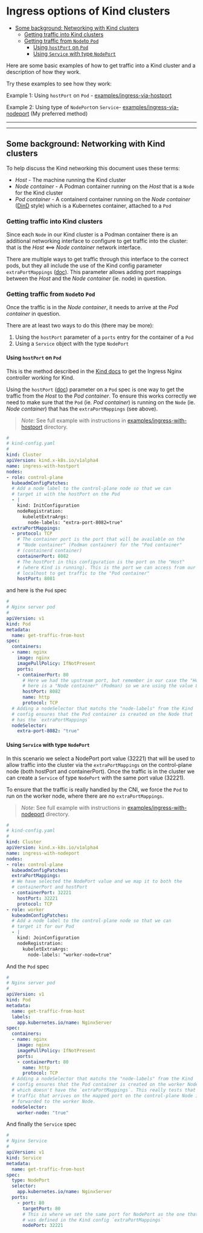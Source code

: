 # Ingress options of Kind clusters

<!-- TOC -->
- [Some background: Networking with Kind clusters](#some-background-networking-with-kind-clusters)
    - [Getting traffic into Kind clusters](#getting-traffic-into-kind-clusters)
    - [Getting traffic from `Node`to `Pod`](#getting-traffic-from-nodeto-pod)
        - [Using `hostPort` on `Pod`](#using-hostport-on-pod)
        - [Using `Service` with type `NodePort`](#using-service-with-type-nodeport)
<!-- /TOC -->

Here are some basic examples of how to get traffic into a Kind cluster and a description of how they work.

Try these examples to see how they work:

Example 1: Using `hostPort` on `Pod` - [examples/ingress-via-hostport](examples/ingress-via-hostport)

Example 2: Using type of `NodePort`on `Service`- [examples/ingress-via-nodeport](examples/ingress-via-nodeport) (My preferred method)

---
---

## Some background: Networking with Kind clusters

To help discuss the Kind networking this document uses these terms:

* *Host* - The machine running the Kind cluster
* *Node container* - A Podman container running on the *Host* that is a `Node` for the Kind cluster
* *Pod container* - A containerd container running on the *Node container* ([DinD](https://duckduckgo.com/?q=docker+in+docker+dind) style) which is a Kubernetes container, attached to a `Pod`

### Getting traffic into Kind clusters

Since each `Node` in our Kind cluster is a Podman container there is an additional networking interface to configure to get traffic into the cluster: that is the *Host* <==> *Node container* network interface.

There are multiple ways to get traffic through this interface to the correct pods, but they all include the use of the Kind config parameter `extraPortMappings` ([doc](https://kind.sigs.k8s.io/docs/user/configuration/#extra-port-mappings)). This parameter allows adding port mappings between the *Host* and the *Node container* (ie. node) in question.

### Getting traffic from `Node`to `Pod`

Once the traffic is in the *Node container*, it needs to arrive at the *Pod container* in question.

There are at least two ways to do this (there may be more):
1. Using the `hostPort` parameter of a `ports` entry for the container of a `Pod`
1. Using a `Service` object with the type `NodePort`

#### Using `hostPort` on `Pod`

This is the method described in the [Kind docs](https://kind.sigs.k8s.io/docs/user/ingress/) to get the Ingress Nginx controller working for Kind.

Using the `hostPort` ([doc](https://kubernetes.io/docs/reference/kubernetes-api/workload-resources/pod-v1/#ports)) parameter on a `Pod` spec is one way to get the traffic from the *Host* to the *Pod container*. To ensure this works correctly we need to make sure that the `Pod` (ie. *Pod container*) is running on the `Node` (ie. *Node container*) that has the `extraPortMappings` (see above).

> _Note_: See full example with instructions in [examples/ingress-with-hostport](examples/ingress-with-hostport) directory.

```yaml
#
# kind-config.yaml
#
kind: Cluster
apiVersion: kind.x-k8s.io/v1alpha4
name: ingress-with-hostport
nodes:
- role: control-plane
  kubeadmConfigPatches:
  # Add a node label to the control-plane node so that we can
  # target it with the hostPort on the Pod
  - |
    kind: InitConfiguration
    nodeRegistration:
      kubeletExtraArgs:
        node-labels: "extra-port-8082=true"
  extraPortMappings:
  - protocol: TCP
    # The container port is the port that will be available on the
    # "Node container" (Podman container) for the "Pod container"
    # (containerd container)
    containerPort: 8082
    # The hostPort in this configuration is the port on the "Host"
    # (where Kind is running). This is the port we can access from our
    # localhost to get traffic to the "Pod container"
    hostPort: 8081
```

and here is the `Pod` spec

```yaml
#
# Nginx server pod
#
apiVersion: v1
kind: Pod
metadata:
  name: get-traffic-from-host
spec:
  containers:
  - name: nginx
    image: nginx
    imagePullPolicy: IfNotPresent
    ports:
    - containerPort: 80
      # Here we had the upstream port, but remember in our case the "Host"
      # here is a "Node container" (Podman) so we are using the value 8082
      hostPort: 8082
      name: http
      protocol: TCP
  # Adding a nodeSelector that matchs the "node-labels" from the Kind
  # config ensures that the Pod container is created on the Node that
  # has the `extraPortMappings`
  nodeSelector:
    extra-port-8082: "true"
```


#### Using `Service` with type `NodePort`

In this scenario we select a NodePort port value (32221) that will be used to allow traffic into the cluster via the `extraPortMappings` on the control-plane node (both hostPort and containerPort). Once the traffic is in the cluster we can create a `Service` of type `NodePort` with the same port value (32221).

To ensure that the traffic is really handled by the CNI, we force the `Pod` to run on the worker node, where there are no `extraPortMappings`.

> _Note_: See full example with instructions in [examples/ingress-with-nodeport](examples/ingress-with-nodeport) directory.

```yaml
#
# kind-config.yaml
#
kind: Cluster
apiVersion: kind.x-k8s.io/v1alpha4
name: ingress-with-nodeport
nodes:
- role: control-plane
  kubeadmConfigPatches:
  extraPortMappings:
  # We have selected the NodePort value and we map it to both the 
  # containerPort and hostPort
  - containerPort: 32221
    hostPort: 32221
    protocol: TCP
- role: worker
  kubeadmConfigPatches:
  # Add a node label to the control-plane node so that we can
  # target it for our Pod
  - |
    kind: JoinConfiguration
    nodeRegistration:
      kubeletExtraArgs:
        node-labels: "worker-node=true"
````

And the `Pod` spec

```yaml
#
# Nginx server pod
#
apiVersion: v1
kind: Pod
metadata:
  name: get-traffic-from-host
  labels:
    app.kubernetes.io/name: NginxServer
spec:
  containers:
  - name: nginx
    image: nginx
    imagePullPolicy: IfNotPresent
    ports:
    - containerPort: 80
      name: http
      protocol: TCP
  # Adding a nodeSelector that matchs the "node-labels" from the Kind
  # config ensures that the Pod container is created on the worker Node
  # which doesn't have the `extraPortMappings`. This really tests that the
  # traffic that arrives on the mapped port on the control-plane Node is
  # forwarded to the worker Node.
  nodeSelector:
    worker-node: "true"
```

And finally the `Service` spec

```yaml
#
# Nginx Service
#
apiVersion: v1
kind: Service
metadata:
  name: get-traffic-from-host
spec:
  type: NodePort
  selector:
    app.kubernetes.io/name: NginxServer
  ports:
    - port: 80
      targetPort: 80
      # This is where we set the same port for NodePort as the one that
      # was defined in the Kind config `extraPortMappings`
      nodePort: 32221
```